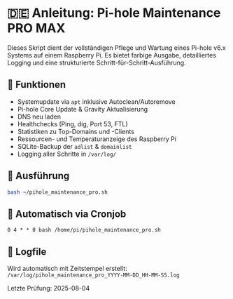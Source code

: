 # 🇩🇪 Anleitung: Pi-hole Maintenance PRO MAX

Dieses Skript dient der vollständigen Pflege und Wartung eines Pi-hole v6.x Systems auf einem Raspberry Pi. Es bietet farbige Ausgabe, detailliertes Logging und eine strukturierte Schritt-für-Schritt-Ausführung.

## 🧰 Funktionen

- Systemupdate via `apt` inklusive Autoclean/Autoremove
- Pi-hole Core Update & Gravity Aktualisierung
- DNS neu laden
- Healthchecks (Ping, dig, Port 53, FTL)
- Statistiken zu Top-Domains und -Clients
- Ressourcen- und Temperaturanzeige des Raspberry Pi
- SQLite-Backup der `adlist` & `domainlist`
- Logging aller Schritte in `/var/log/`

## 🔧 Ausführung

```bash
bash ~/pihole_maintenance_pro.sh
```

## 🔁 Automatisch via Cronjob

```cron
0 4 * * 0 bash /home/pi/pihole_maintenance_pro.sh
```

## 📝 Logfile

Wird automatisch mit Zeitstempel erstellt:
`/var/log/pihole_maintenance_pro_YYYY-MM-DD_HH-MM-SS.log`

Letzte Prüfung: 2025-08-04
